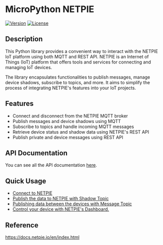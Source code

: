 # MicroPython NETPIE

[![Version](https://img.shields.io/badge/version-1.0.0-blue.svg)](https://github.com/yourusername/netpie-python-library)
[![License](https://img.shields.io/badge/license-MIT-blue.svg)](https://opensource.org/licenses/MIT)

## Description

This Python library provides a convenient way to interact with the NETPIE IoT platform using both MQTT and REST API. NETPIE is an Internet of Things (IoT) platform that offers tools and services for connecting and managing IoT devices.

The library encapsulates functionalities to publish messages, manage device shadows, subscribe to topics, and more. It aims to simplify the process of integrating NETPIE's features into your IoT projects.

## Features

- Connect and disconnect from the NETPIE MQTT broker
- Publish messages and device shadows using MQTT
- Subscribe to topics and handle incoming MQTT messages
- Retrieve device status and shadow data using NETPIE's REST API
- Publish private and device messages using REST API

## API Documentation
You can see all the API documentation [here](https://github.com/PerfecXX/MicroPython-NETPIE/blob/main/doc/API_Documentation.md#netpie-api-documentation).

## Quick Usage
- [Connect to NETPIE](https://github.com/PerfecXX/MicroPython-NETPIE/blob/main/doc/MQTT/MQ_01_connection_to_netpie.md)
- [Publish the data to NETPIE with Shadow Topic](https://github.com/PerfecXX/MicroPython-NETPIE/blob/main/doc/MQTT/MQ_02_pub_data_shadow.md)
- [Publishing data between the devices with Message Topic](https://github.com/PerfecXX/MicroPython-NETPIE/blob/main/doc/MQTT/MQ_03_pub_sub_message.md)
- [Control your device with NETPIE's Dashboard.](https://github.com/PerfecXX/MicroPython-NETPIE/blob/main/doc/MQTT/MQ_04_netpie_monitoring.md)

## Reference
https://docs.netpie.io/en/index.html

